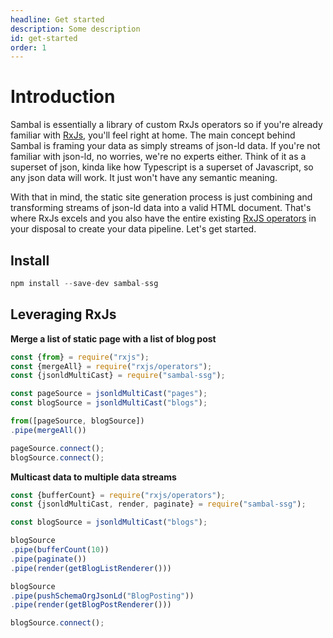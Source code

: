 ```yaml
---
headline: Get started
description: Some description
id: get-started
order: 1
---
```


# Introduction

Sambal is essentially a library of custom RxJs operators so if you're already familiar with [RxJs](https://rxjs-dev.firebaseapp.com/), you'll feel right at home.  The main concept behind Sambal is framing your data as simply streams of json-ld data.  If you're not familiar with json-ld, no worries, we're no experts either.  Think of it as a superset of json, kinda like how Typescript is a superset of Javascript, so any json data will work.  It just won't have any semantic meaning.

With that in mind, the static site generation process is just combining and transforming streams of json-ld data into a valid HTML document.  That's where RxJs excels and you also have the entire existing [RxJS operators](https://rxjs-dev.firebaseapp.com/guide/operators) in your disposal to create your data pipeline.  Let's get started.


## Install

```js
npm install --save-dev sambal-ssg
```


## Leveraging RxJs

__Merge a list of static page with a list of blog post__

```js
const {from} = require("rxjs");
const {mergeAll} = require("rxjs/operators");
const {jsonldMultiCast} = require("sambal-ssg");

const pageSource = jsonldMultiCast("pages");
const blogSource = jsonldMultiCast("blogs");

from([pageSource, blogSource])
.pipe(mergeAll())

pageSource.connect();
blogSource.connect();
```

__Multicast data to multiple data streams__

```js
const {bufferCount} = require("rxjs/operators");
const {jsonldMultiCast, render, paginate} = require("sambal-ssg");

const blogSource = jsonldMultiCast("blogs");

blogSource
.pipe(bufferCount(10))
.pipe(paginate())
.pipe(render(getBlogListRenderer()))

blogSource
.pipe(pushSchemaOrgJsonLd("BlogPosting"))
.pipe(render(getBlogPostRenderer()))

blogSource.connect();
```
